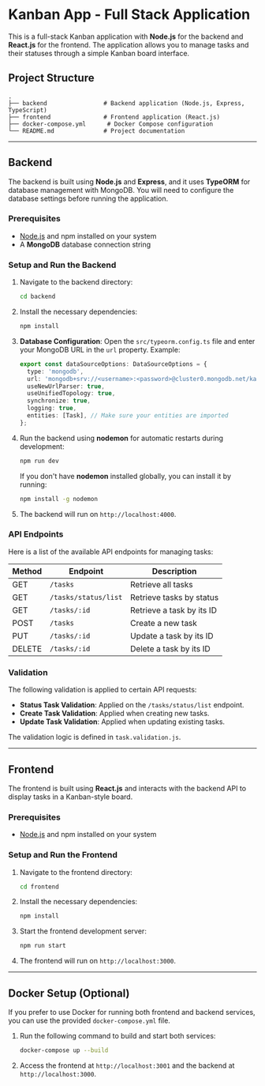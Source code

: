 
# Kanban App - Full Stack Application

This is a full-stack Kanban application with **Node.js** for the backend and **React.js** for the frontend. The application allows you to manage tasks and their statuses through a simple Kanban board interface.

## Project Structure

```
.
├── backend                # Backend application (Node.js, Express, TypeScript)
├── frontend               # Frontend application (React.js)
├── docker-compose.yml      # Docker Compose configuration
└── README.md              # Project documentation
```

---

## Backend

The backend is built using **Node.js** and **Express**, and it uses **TypeORM** for database management with MongoDB. You will need to configure the database settings before running the application.

### Prerequisites

- [Node.js](https://nodejs.org/) and npm installed on your system
- A **MongoDB** database connection string

### Setup and Run the Backend

1. Navigate to the backend directory:

   ```bash
   cd backend
   ```

2. Install the necessary dependencies:

   ```bash
   npm install
   ```

3. **Database Configuration**: Open the `src/typeorm.config.ts` file and enter your MongoDB URL in the `url` property. Example:

   ```typescript
   export const dataSourceOptions: DataSourceOptions = {
     type: 'mongodb',
     url: 'mongodb+srv://<username>:<password>@cluster0.mongodb.net/kanban',
     useNewUrlParser: true,
     useUnifiedTopology: true,
     synchronize: true,
     logging: true,
     entities: [Task], // Make sure your entities are imported
   };
   ```

4. Run the backend using **nodemon** for automatic restarts during development:

   ```bash
   npm run dev
   ```

   If you don't have **nodemon** installed globally, you can install it by running:

   ```bash
   npm install -g nodemon
   ```

5. The backend will run on `http://localhost:4000`.

### API Endpoints

Here is a list of the available API endpoints for managing tasks:

| Method | Endpoint                  | Description                           |
|--------|----------------------------|---------------------------------------|
| GET    | `/tasks`                   | Retrieve all tasks                    |
| GET    | `/tasks/status/list`        | Retrieve tasks by status              |
| GET    | `/tasks/:id`                | Retrieve a task by its ID             |
| POST   | `/tasks`                   | Create a new task                     |
| PUT    | `/tasks/:id`                | Update a task by its ID               |
| DELETE | `/tasks/:id`                | Delete a task by its ID               |

### Validation

The following validation is applied to certain API requests:

- **Status Task Validation**: Applied on the `/tasks/status/list` endpoint.
- **Create Task Validation**: Applied when creating new tasks.
- **Update Task Validation**: Applied when updating existing tasks.

The validation logic is defined in `task.validation.js`.

---

## Frontend

The frontend is built using **React.js** and interacts with the backend API to display tasks in a Kanban-style board.

### Prerequisites

- [Node.js](https://nodejs.org/) and npm installed on your system

### Setup and Run the Frontend

1. Navigate to the frontend directory:

   ```bash
   cd frontend
   ```

2. Install the necessary dependencies:

   ```bash
   npm install
   ```

3. Start the frontend development server:

   ```bash
   npm run start
   ```

4. The frontend will run on `http://localhost:3000`.

---

## Docker Setup (Optional)

If you prefer to use Docker for running both frontend and backend services, you can use the provided `docker-compose.yml` file.

1. Run the following command to build and start both services:

   ```bash
   docker-compose up --build
   ```

2. Access the frontend at `http://localhost:3001` and the backend at `http://localhost:3000`.
